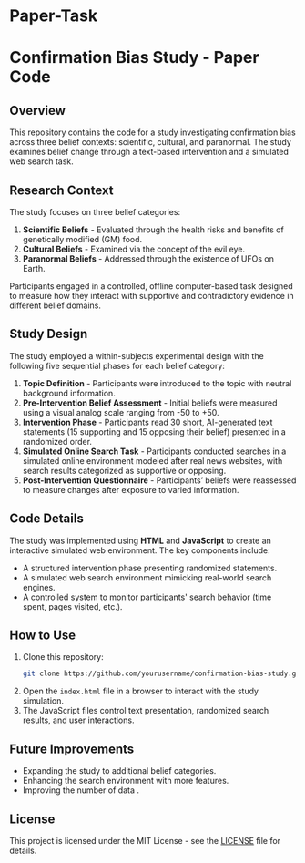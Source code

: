 # Paper-Task
# Confirmation Bias Study - Paper Code

## Overview
This repository contains the code for a study investigating confirmation bias across three belief contexts: scientific, cultural, and paranormal. The study examines belief change through a text-based intervention and a simulated web search task.

## Research Context
The study focuses on three belief categories:
1. **Scientific Beliefs** - Evaluated through the health risks and benefits of genetically modified (GM) food.
2. **Cultural Beliefs** - Examined via the concept of the evil eye.
3. **Paranormal Beliefs** - Addressed through the existence of UFOs on Earth.

Participants engaged in a controlled, offline computer-based task designed to measure how they interact with supportive and contradictory evidence in different belief domains.

## Study Design
The study employed a within-subjects experimental design with the following five sequential phases for each belief category:
1. **Topic Definition** - Participants were introduced to the topic with neutral background information.
2. **Pre-Intervention Belief Assessment** - Initial beliefs were measured using a visual analog scale ranging from -50 to +50.
3. **Intervention Phase** - Participants read 30 short, AI-generated text statements (15 supporting and 15 opposing their belief) presented in a randomized order.
4. **Simulated Online Search Task** - Participants conducted searches in a simulated online environment modeled after real news websites, with search results categorized as supportive or opposing.
5. **Post-Intervention Questionnaire** - Participants’ beliefs were reassessed to measure changes after exposure to varied information.

## Code Details
The study was implemented using **HTML** and **JavaScript** to create an interactive simulated web environment. The key components include:
- A structured intervention phase presenting randomized statements.
- A simulated web search environment mimicking real-world search engines.
- A controlled system to monitor participants' search behavior (time spent, pages visited, etc.).

## How to Use
1. Clone this repository:
   ```bash
   git clone https://github.com/yourusername/confirmation-bias-study.git
   ```
2. Open the `index.html` file in a browser to interact with the study simulation.
3. The JavaScript files control text presentation, randomized search results, and user interactions.

## Future Improvements
- Expanding the study to additional belief categories.
- Enhancing the search environment with more features.
- Improving the number of data .

## License
This project is licensed under the MIT License - see the [LICENSE](LICENSE) file for details.

